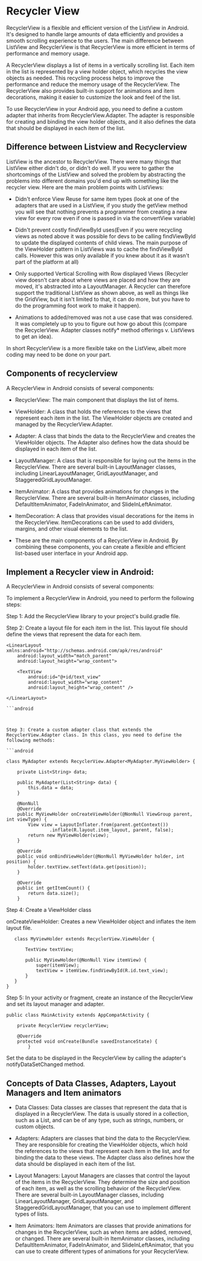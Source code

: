 # Recycler View

RecyclerView is a flexible and efficient version of the ListView in Android. It's designed to handle large amounts of data efficiently and provides a smooth scrolling experience to the users. The main difference between ListView and RecyclerView is that RecyclerView is more efficient in terms of performance and memory usage.

A RecyclerView displays a list of items in a vertically scrolling list. Each item in the list is represented by a view holder object, which recycles the view objects as needed. This recycling process helps to improve the performance and reduce the memory usage of the RecyclerView. The RecyclerView also provides built-in support for animations and item decorations, making it easier to customize the look and feel of the list.

To use RecyclerView in your Android app, you need to define a custom adapter that inherits from RecyclerView.Adapter. The adapter is responsible for creating and binding the view holder objects, and it also defines the data that should be displayed in each item of the list.



## Difference between Listview and Recyclerview

ListView is the ancestor to RecyclerView. There were many things that ListView either didn't do, or didn't do well. If you were to gather the shortcomings of the ListView and solved the problem by abstracting the problems into different domains you'd end up with something like the recycler view. Here are the main problem points with ListViews:

- Didn't enforce View Reuse for same item types (look at one of the adapters that are used in a ListView, if you study the getView method you will see that nothing prevents a programmer from creating a new view for every row even if one is passed in via the convertView variable)

- Didn't prevent costly findViewById uses(Even if you were recycling views as noted above it was possible for devs to be calling findViewById to update the displayed contents of child views. The main purpose of the ViewHolder pattern in ListViews was to cache the findViewById calls. However this was only available if you knew about it as it wasn't part of the platform at all)

- Only supported Vertical Scrolling with Row displayed Views (Recycler view doesn't care about where views are placed and how they are moved, it's abstracted into a LayoutManager. A Recycler can therefore support the traditional ListView as shown above, as well as things like the GridView, but it isn't limited to that, it can do more, but you have to do the programming foot work to make it happen).

- Animations to added/removed was not a use case that was considered. It was completely up to you to figure out how go about this (compare the RecyclerView. Adapter classes notify* method offerings v. ListViews to get an idea).

In short RecyclerView is a more flexible take on the ListView, albeit more coding may need to be done on your part.


## Components of recyclerview

A RecyclerView in Android consists of several components:

- RecyclerView: The main component that displays the list of items.

- ViewHolder: A class that holds the references to the views that represent each item in the list. The ViewHolder objects are created and managed by the RecyclerView.Adapter.

- Adapter: A class that binds the data to the RecyclerView and creates the ViewHolder objects. The Adapter also defines how the data should be displayed in each item of the list.

- LayoutManager: A class that is responsible for laying out the items in the RecyclerView. There are several built-in LayoutManager classes, including LinearLayoutManager, GridLayoutManager, and StaggeredGridLayoutManager.

- ItemAnimator: A class that provides animations for changes in the RecyclerView. There are several built-in ItemAnimator classes, including DefaultItemAnimator, FadeInAnimator, and SlideInLeftAnimator.

- ItemDecoration: A class that provides visual decorations for the items in the RecyclerView. ItemDecorations can be used to add dividers, margins, and other visual elements to the list.

- These are the main components of a RecyclerView in Android. By combining these components, you can create a flexible and efficient list-based user interface in your Android app.

## Implement a Recycler view in Android:

A RecyclerView in Android consists of several components:

To implement a RecyclerView in Android, you need to perform the following steps:

Step 1: Add the RecyclerView library to your project's build.gradle file.

Step 2: Create a layout file for each item in the list. This layout file should define the views that represent the data for each item.

```android
<LinearLayout xmlns:android="http://schemas.android.com/apk/res/android"
    android:layout_width="match_parent"
    android:layout_height="wrap_content">

    <TextView
        android:id="@+id/text_view"
        android:layout_width="wrap_content"
        android:layout_height="wrap_content" />

</LinearLayout>

```android



Step 3: Create a custom adapter class that extends the RecyclerView.Adapter class. In this class, you need to define the following methods:

```android

class MyAdapter extends RecyclerView.Adapter<MyAdapter.MyViewHolder> {

    private List<String> data;

    public MyAdapter(List<String> data) {
        this.data = data;
    }

    @NonNull
    @Override
    public MyViewHolder onCreateViewHolder(@NonNull ViewGroup parent, int viewType) {
        View view = LayoutInflater.from(parent.getContext())
                .inflate(R.layout.item_layout, parent, false);
        return new MyViewHolder(view);
    }

    @Override
    public void onBindViewHolder(@NonNull MyViewHolder holder, int position) {
        holder.textView.setText(data.get(position));
    }

    @Override
    public int getItemCount() {
        return data.size();
    }
```

Step 4: Create a ViewHolder class

 onCreateViewHolder: Creates a new ViewHolder object and inflates the item layout file.

 ```android
    class MyViewHolder extends RecyclerView.ViewHolder {

        TextView textView;

        public MyViewHolder(@NonNull View itemView) {
            super(itemView);
            textView = itemView.findViewById(R.id.text_view);
        }
    }
}
 ```


Step 5: In your activity or fragment, create an instance of the RecyclerView and set its layout manager and adapter.

```android
public class MainActivity extends AppCompatActivity {

    private RecyclerView recyclerView;

    @Override
    protected void onCreate(Bundle savedInstanceState) {
        }
```

Set the data to be displayed in the RecyclerView by calling the adapter's notifyDataSetChanged method.


## Concepts of Data Classes, Adapters, Layout Managers and Item animators 

- Data Classes: Data classes are classes that represent the data that is displayed in a RecyclerView. The data is usually stored in a collection, such as a List, and can be of any type, such as strings, numbers, or custom objects.

- Adapters: Adapters are classes that bind the data to the RecyclerView. They are responsible for creating the ViewHolder objects, which hold the references to the views that represent each item in the list, and for binding the data to these views. The Adapter class also defines how the data should be displayed in each item of the list.

- Layout Managers: Layout Managers are classes that control the layout of the items in the RecyclerView. They determine the size and position of each item, as well as the scrolling behavior of the RecyclerView. There are several built-in LayoutManager classes, including LinearLayoutManager, GridLayoutManager, and StaggeredGridLayoutManager, that you can use to implement different types of lists.

- Item Animators: Item Animators are classes that provide animations for changes in the RecyclerView, such as when items are added, removed, or changed. There are several built-in ItemAnimator classes, including DefaultItemAnimator, FadeInAnimator, and SlideInLeftAnimator, that you can use to create different types of animations for your RecyclerView.